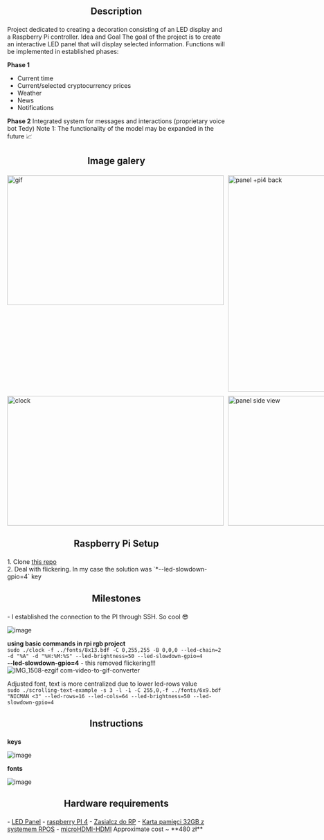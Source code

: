 <h2><p align="center">Description</p></h2>
Project dedicated to creating a decoration consisting of an LED display and a Raspberry Pi controller.
Idea and Goal
The goal of the project is to create an interactive LED panel that will display selected information. Functions will be implemented in established phases:

**Phase 1**  
- Current time
- Current/selected cryptocurrency prices
- Weather
- News
- Notifications
  
**Phase 2**
Integrated system for messages and interactions (proprietary voice bot Tedy)
Note 1: The functionality of the model may be expanded in the future 📈

<h2><p align="center">Image galery</p></h2>
<div style="display: grid; grid-template-columns: repeat(2, 1fr); gap: 10px;">
  <div>
    <img src="https://github.com/matiwan3/project-LEDisplay/assets/93386476/22bd0bf1-431d-40c4-9679-f3cc0bcac850" alt="gif" width="500" height="300">
  </div>
  <div>
    <img src="https://github.com/matiwan3/project-LEDisplay/assets/93386476/3540eb7f-effb-49b1-b858-2cb376ec89ac" alt="panel +pi4 back" width="300" height="500">
  </div>
  <div>
    <img src="https://github.com/matiwan3/project-LEDisplay/assets/93386476/ff79d296-a831-4c57-b555-51f17f907510" alt="clock" width="500" height="300">
  </div>
  <div>
    <img src="https://github.com/matiwan3/project-LEDisplay/assets/93386476/5c5e1d63-bb6f-4780-9bb9-5af7584c089d" alt="panel side view" width="500" height="300">
  </div>
</div>




<h2><p align="center">Raspberry Pi Setup</p></h2>
1. Clone <a href="https://github.com/hzeller/rpi-rgb-led-matrix">this repo</a>  <br>
2. Deal with flickering. In my case the solution was `*--led-slowdown-gpio=4` key

<h2><p align="center">Milestones</p></h2>
 - I established the connection to the PI through SSH. So cool 😎  
 
 ![image](https://github.com/matiwan3/project-LEDisplay/assets/93386476/c873e87d-01c4-4cea-a484-bb2d8c9139a1)  

**using basic commands in rpi rgb project**      
`sudo ./clock -f ../fonts/8x13.bdf -C 0,255,255 -B 0,0,0 --led-chain=2 -d "%A" -d "%H:%M:%S" --led-brightness=50 --led-slowdown-gpio=4`  
**--led-slowdown-gpio=4** - this removed flickering!!!  
![IMG_1508-ezgif com-video-to-gif-converter](https://github.com/matiwan3/project-LEDisplay/assets/93386476/202e521c-6ad4-4d83-9a6f-0cb619ddfbbb)
 
Adjusted font, text is more centralized due to lower led-rows value  
`sudo ./scrolling-text-example -s 3 -l -1 -C 255,0,-f ../fonts/6x9.bdf "NICMAN <3" --led-rows=16 --led-cols=64 --led-brightness=50 --led-slowdown-gpio=4`  

<h2><p align="center">Instructions</p></h2>  

**keys**  

![image](https://github.com/matiwan3/project-LEDisplay/assets/93386476/a9b0d757-2281-4dc0-abc1-1071e8b09af9)  

**fonts**  

![image](https://github.com/matiwan3/project-LEDisplay/assets/93386476/7fc8c225-7be8-47ce-ac47-da213e736ed9)

<h2><p align="center">Hardware requirements</p></h2>
- <a href="https://elty.pl/pl/p/Panel-matrycowy-LED-RGB-6432/2988">LED Panel</a>
- <a href="https://botland.com.pl/moduly-i-zestawy-raspberry-pi-4b/14646-raspberry-pi-4-model-b-wifi-dualband-bluetooth-2gb-ram-15ghz-765756931175.html">raspberry PI 4</a>
- <a href="https://botland.com.pl/zasilacze-do-raspberry-pi-4b/14348-zasilacz-usb-c-51v-3a-do-raspberry-pi-4-oryginalny-czarny-644824914886.html">Zasialcz do RP</a>
- <a href ="https://botland.com.pl/karty-pamieci-raspberry-pi/14696-karta-pamieci-justpi-microsd-32gb-100mbs-klasa-10-system-raspberry-pi-os-5903351242493.html">Karta pamięci 32GB z systemem RPOS</a>
- <a href="https://botland.com.pl/przewody-i-zlacza-wideo/14729-przewod-microhdmi-hdmi-15m-lexton-lxhd77-5907760632098.html">microHDMI-HDMI</a>
Approximate cost ~ **480 zł**

